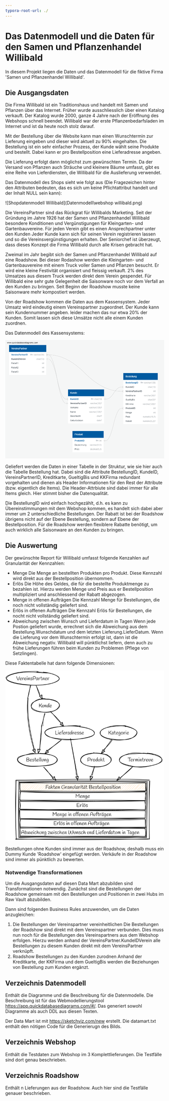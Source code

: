 ```yaml
---
typora-root-url: ./
---
```


# Das Datenmodell und die Daten für den Samen und Pflanzenhandel Willibald

In diesem Projekt liegen die Daten und das Datenmodell für die fiktive Firma 'Samen und Pflanzenhandel Willibald'.

## Die Ausgangsdaten

Die Firma Willibald ist ein Traditionshaus und handelt mit Samen und Pflanzen über das Internet. Früher wurde ausschliesslich über einen Katalog verkauft. Der Katalog wurde 2000, ganze 4 Jahre nach der Eröffnung des Webshops schnell beendet. Willibald war der erste Pflanzenbedarfsladen im Internet und ist da heute noch stolz darauf.

Mit der Bestellung über die Website kann man einen Wunschtermin zur Lieferung eingeben und dieser wird aktuell zu 90% eingehalten. Die Bestellung ist ein sehr einfacher Prozess, der Kunde wählt seine Produkte und bestellt. Dabei kann er pro Bestellposition eine Lieferadresse angeben.

Die Lieferung erfolgt dann möglichst zum gewünschten Termin. Da der Versand von Pflanzen auch Sträuche und kleinere Bäume umfasst, gibt es eine Reihe von Lieferdiensten, die Willibald für die Auslieferung verwendet.

Das Datenmodell des Shops sieht wie folgt aus (Die Fragezeichen hinter den Attributen bedeuten, das es sich um keine Pflichtattribut handelt und der Inhalt NULL sein kann):

![Shopdatenmodell Willibald](Datenmodell\webshop willibald.png)

Die VereinsPartner sind das Rückgrat für Willibalds Marketing. Seit der Gründung im Jahre 1926 hat der Samen und Pflanzenhandel Willibald besondere Konditionen und Vergünstigungen für Kleingarten- und Gartenbauvereine. Für jeden Verein gibt es einen Ansprechpartner unter den Kunden Jeder Kunde kann sich für seinen Verein registrieren lassen und so die Vereinsvergünstigungen erhalten. Der Seniorchef ist überzeugt, dass dieses Konzept die Firma Willibald durch alle Krisen gebracht hat.

Zweimal im Jahr begibt sich der Samen und Pflanzenhandel Willibald auf eine Roadshow. Bei dieser Rodashow werden die Kleingarten- und Gartenbauvereine mit einem Truck voller Samen und Pflanzen besucht. Er wird eine kleine Festivität organisiert und fleissig verkauft. 2% des Umsatzes aus diesem Truck werden direkt dem Verein gespendet. Für Willibald eine sehr gute Gelegenheit die Saisonware noch vor dem Verfall an den Kunden zu bringen. Seit Beginn der Roadshow musste keine Saisonware mehr kompostiert werden. 

Von der Roadshow kommen die Daten aus dem Kassensystem. Jeder Umsatz wird eindeutig einem Vereinspartner zugeordnet. Der Kunde kann sein Kundennummer angeben. leider machen das nur etwa 20% der Kunden. Somit lassen sich diese Umsätze nicht alle einem Kunden zuordnen.

Das Datenmodell des Kassensystems:

![Datenmodell Kassensystem](Datenmodell\Roadashow.png)

Geliefert werden die Daten in einer Tabelle in der Struktur, wie sie hier auch die Tabelle Bestellung hat. Dabei sind die Attribute BestellungID, KundeID, VereinsPartnerID, Kreditkarte, GueltigBis und KKFirma redundant vorgehalten und dienen als Header Informationen für den Rest der Attribute (bzw. eigentlich die Items). Die Header-Attrbiute sind dabei immer für alle Items gleich. Hier stimmt bisher die Datenqualität.

Die BestellungID wird einfach hochgezählt, d.h. es kann zu Übereinstimmungen mit dem Webshop kommen, es handelt sich dabei aber immer um 2 unterschiedliche Bestellungen. Der Rabatt ist bei der Roadshow übrigens nicht auf der Ebene Bestellung, sondern auf Ebene der Bestellposition. Für die Roadshow werden flexiblere Rabatte benötigt, um auch wirklich alle Saisonware an den Kunden zu bringen.



## Die Auswertung

Der gewünschte Report für Willibald umfasst folgende Kenzahlen auf Granularität der Kennzahlen:

- Menge
  Die Menge an bestellten Produkten pro Produkt. Diese Kennzahl wird direkt aus der Bestellposition übernommen.
- Erlös
  Die Höhe des Geldes, die für die bestellte Produktmenge zu bezahlen ist. Hierzu werden Menge und Preis aus er Bestellposition multipliziert und anschliessend der Rabatt abgezogen.
- Menge in offenen Aufträgen
  Die Kennzahl Menge für Bestellungen, die noch nicht vollständig geliefert sind.
- Erlös in offenen Aufträgen
  Die Kennzahl Erlös für Bestellungen, die nocht nicht vollständig geliefert sind.
- Abweichung zwischen Wunsch und Lieferdatum in Tagen
  Wenn jede Postion geliefert wurde, errechnet sich die Abweichung aus dem Bestellung.Wunschdatum und dem letzten Lieferung.LieferDatum. Wenn die Lieferung vor dem Wunschtermin erfolgt ist, dann ist die Abweichung negativ. Willibald will pünktlichst liefern, denn auch zu frühe Lieferungen führen beim Kunden zu Problemen (Pflege von Setzlingen).

Diese Faktentabelle hat dann folgende Dimensionen:

![erster Data Mart für Willibald](Datenmodell\datamart.png)



Bestellungen ohne Kunden sind immer aus der Roadshow, deshalb muss ein Dummy Kunde 'Roadshow' eingefügt werden. Verkäufe in der Roadshow sind immer als pünktlich zu bewerten.

### Notwendige Transformationen

Um die Ausgangsdaten auf diesen Data Mart abzubilden sind Transformationen notwendig. Zunächst sind die Bestellungen der Roadshow gemeinsam mit den Bestellungen und Positionen in zwei Hubs im Raw Vault abzubilden.

Dann sind folgenden Business Rules anzuwenden, um die Daten anzugleichen:

1. Die Bestellungen der Vereinspartner vereinheitlichen
   Die Bestellungen der Roadshow sind direkt mit dem Vereinspartner verbunden. Dies muss nun noch für die Bestellungen des Vereinspartners aus dem Webshop erfolgen. Hierzu werden anhand der VereinsPartner.KundeIDVerein alle Bestellungen zu diesem Kunden direkt mit dem VereinsPartner verknüpft.
2. Roadshow Bestellungen zu den Kunden zurodnen
   Anhand der Kreditkarte, der KKFirma und dem GueltigBis werden die Beziehungen von Bestellung zum Kunden ergänzt.



## Verzeichnis Datenmodell

Enthält die Diagramme und die Beschreibung für die Datenmodelle. Die Beschreibung ist für das Webmodellierungstool https://app.quickdatabasediagrams.com/#/. Das generiert sowohl Diagramme als auch DDL aus diesen Texten.

Der Data Mart ist mit https://sketchviz.com/new erstellt. Die datamart.txt enthält den nötigen Code für die Generierugn des Bilds.



## Verzeichnis Webshop

Enthält die Testdaten zum Webshop im 3 Komplettlieferungen. Die Testfälle sind dort genau beschrieben.



## Verzeichnis Roadshow

Enthält n Lieferungen aus der Roadshow. Auch hier sind die Testfälle genauer beschrieben.